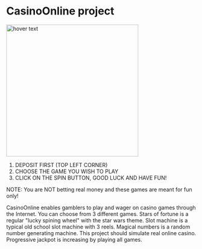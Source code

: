# CasinoOnline project

<p align="left">
  <img src="https://cmsstorage.rationalcdn.com/assets/psc/assets/common/images/games/roulette/thumb.jpg" width="350" title="hover text">
  
</p>

1. DEPOSIT FIRST (TOP LEFT CORNER)
2. CHOOSE THE GAME YOU WISH TO PLAY
3. CLICK ON THE SPIN BUTTON, GOOD LUCK AND HAVE FUN!

NOTE: You are NOT betting real money and these games are meant for fun only!

CasinoOnline enables gamblers to play and wager on casino games through the Internet. You can choose from 3 different games. Stars of fortune is a regular "lucky spining wheel" with the star wars theme. Slot machine is a typical old school slot machine with 3 reels. Magical numbers is a random number generating machine. This project should simulate real online casino. Progressive jackpot is increasing by playing all games.
